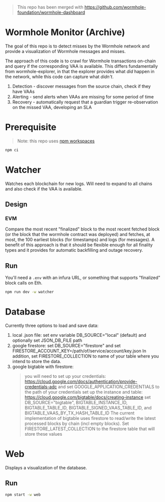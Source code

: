 > This repo has been merged with https://github.com/wormhole-foundation/wormhole-dashboard

# Wormhole Monitor (Archive)

The goal of this repo is to detect misses by the Wormhole network and provide a visualization of Wormhole messages and misses.

The approach of this code is to crawl for Wormhole transactions on-chain and query if the corresponding VAA is available. This differs fundamentally from wormhole-explorer, in that the explorer provides what _did_ happen in the network, while this code can capture what _didn't_.

1. Detection - discover messages from the source chain, check if they have VAAs
1. Alerting - send alerts when VAAs are missing for some period of time
1. Recovery - automatically request that a guardian trigger re-observation on the missed VAA, developing an SLA

# Prerequisite

> Note: this repo uses [npm workspaces](https://docs.npmjs.com/cli/v9/using-npm/workspaces)

```bash
npm ci
```

# Watcher

Watches each blockchain for new logs. Will need to expand to all chains and also check if the VAA is available.

## Design

### EVM

Compare the most recent "finalized" block to the most recent fetched block (or the block that the wormhole contract was deployed) and fetches, at most, the 100 earliest blocks (for timestamps) and logs (for messages). A benefit of this approach is that it should be flexible enough for all finality types and it provides for automatic backfilling and outage recovery.

## Run

You'll need a `.env` with an infura URL, or something that supports "finalized" block calls on Eth.

```bash
npm run dev -w watcher
```

# Database

Currently three options to load and save data:

1. local .json file: set env variable DB_SOURCE="local" (default) and optionally set JSON_DB_FILE path
2. google firestore: set DB_SOURCE="firestore" and set FIRESTORE_ACCOUNT_KEY=/path/of/service/account/key.json
   In addition, set FIRESTORE_COLLECTION to name of your table where you intend to store the data.
3. google bigtable with firestore:
   > you will need to set up your credentials: https://cloud.google.com/docs/authentication/provide-credentials-adc and set GOOGLE_APPLICATION_CREDENTIALS to the path of your credentials
   > set up the instance and table: https://cloud.google.com/bigtable/docs/creating-instance
   > set DB_SOURCE="bigtable", BIGTABLE_INSTANCE_ID, BIGTABLE_TABLE_ID, BIGTABLE_SIGNED_VAAS_TABLE_ID, and BIGTABLE_VAAS_BY_TX_HASH_TABLE_ID
   > The current implementation of bigtable uses firestore to read/write the latest processed blocks by chain (incl empty blocks). Set FIRESTORE_LATEST_COLLECTION to the firestore table that will store these values

# Web

Displays a visualization of the database.

## Run

```bash
npm start -w web
```
